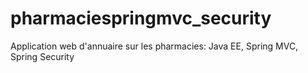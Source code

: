 # pharmaciespringmvc_security
Application web d'annuaire sur les pharmacies: Java EE, Spring MVC, Spring Security
